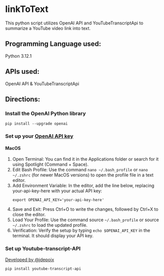# linkToText
This python script utilizes OpenAI API and YouTubeTranscriptApi to summarize a YouTube video link into text.

## Programming Language used:
Python 3.12.1

## APIs used: 
OpenAI API & YouTubeTranscriptApi

## Directions:

### Install the OpenAI Python library
```
pip install --upgrade openai
```
### Set up your [OpenAI API key](https://platform.openai.com/api-keys)
#### MacOS
1. Open Terminal: You can find it in the Applications folder or search for it using Spotlight (Command + Space).
2. Edit Bash Profile: Use the command ```nano ~/.bash_profile``` or ```nano ~/.zshrc``` (for newer MacOS versions) to open the profile file in a text editor.
3. Add Environment Variable: In the editor, add the line below, replacing your-api-key-here with your actual API key:
   ```
   export OPENAI_API_KEY='your-api-key-here'
   ```
4. Save and Exit: Press Ctrl+O to write the changes, followed by Ctrl+X to close the editor.
5. Load Your Profile: Use the command source ```~/.bash_profile``` or source ```~/.zshrc``` to load the updated profile.
6. Verification: Verify the setup by typing ```echo $OPENAI_API_KEY``` in the terminal. It should display your API key.

### Set up Youtube-transcript-API 
[Developed by @jdepoix](https://github.com/jdepoix/youtube-transcript-api)
```
pip install youtube-transcript-api
```
